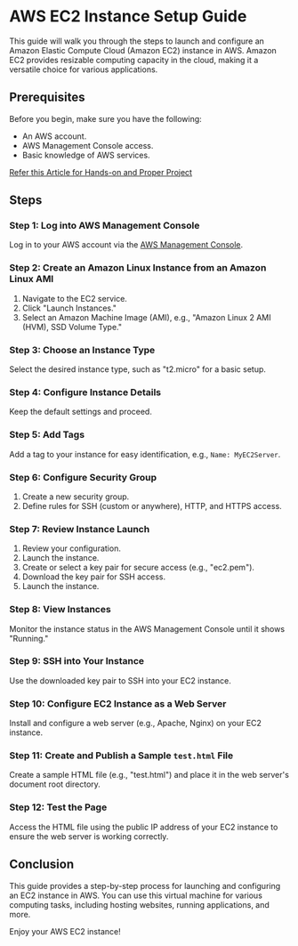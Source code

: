 # AWS EC2 Instance Setup Guide

This guide will walk you through the steps to launch and configure an Amazon Elastic Compute Cloud (Amazon EC2) instance in AWS. Amazon EC2 provides resizable computing capacity in the cloud, making it a versatile choice for various applications.

## Prerequisites

Before you begin, make sure you have the following:

- An AWS account.
- AWS Management Console access.
- Basic knowledge of AWS services.

[Refer this Article for Hands-on and Proper Project](https://glitchyhitchy.medium.com/hands-on-amazon-elastic-compute-cloud-ec2-3b90563cbd02)

## Steps

### Step 1: Log into AWS Management Console

Log in to your AWS account via the [AWS Management Console](https://aws.amazon.com/console/).

### Step 2: Create an Amazon Linux Instance from an Amazon Linux AMI

1. Navigate to the EC2 service.
2. Click "Launch Instances."
3. Select an Amazon Machine Image (AMI), e.g., "Amazon Linux 2 AMI (HVM), SSD Volume Type."

### Step 3: Choose an Instance Type

Select the desired instance type, such as "t2.micro" for a basic setup.

### Step 4: Configure Instance Details

Keep the default settings and proceed.

### Step 5: Add Tags

Add a tag to your instance for easy identification, e.g., `Name: MyEC2Server`.

### Step 6: Configure Security Group

1. Create a new security group.
2. Define rules for SSH (custom or anywhere), HTTP, and HTTPS access.

### Step 7: Review Instance Launch

1. Review your configuration.
2. Launch the instance.
3. Create or select a key pair for secure access (e.g., "ec2.pem").
4. Download the key pair for SSH access.
5. Launch the instance.

### Step 8: View Instances

Monitor the instance status in the AWS Management Console until it shows "Running."

### Step 9: SSH into Your Instance

Use the downloaded key pair to SSH into your EC2 instance.

### Step 10: Configure EC2 Instance as a Web Server

Install and configure a web server (e.g., Apache, Nginx) on your EC2 instance.

### Step 11: Create and Publish a Sample `test.html` File

Create a sample HTML file (e.g., "test.html") and place it in the web server's document root directory.

### Step 12: Test the Page

Access the HTML file using the public IP address of your EC2 instance to ensure the web server is working correctly.

## Conclusion

This guide provides a step-by-step process for launching and configuring an EC2 instance in AWS. You can use this virtual machine for various computing tasks, including hosting websites, running applications, and more.

Enjoy your AWS EC2 instance!
